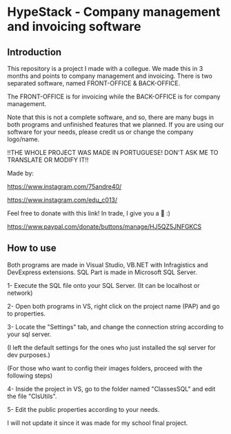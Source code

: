 # HypeStack - Company management and invoicing software

## Introduction
This repository is a project I made with a collegue. We made this in 3 months and points to company management and invoicing.
There is two separated software, named FRONT-OFFICE & BACK-OFFICE.


The FRONT-OFFICE is for invoicing while the BACK-OFFICE is for company management.


Note that this is not a complete software, and so, there are many bugs in both programs and unfinished features that we planned.
If you are using our software for your needs, please credit us or change the company logo/name.


!!THE WHOLE PROJECT WAS MADE IN PORTUGUESE! DON'T ASK ME TO TRANSLATE OR MODIFY IT!!


Made by:

https://www.instagram.com/75andre40/

https://www.instagram.com/edu_c013/


Feel free to donate with this link! In trade, I give you a 🍪 :)

https://www.paypal.com/donate/buttons/manage/HJ5QZ5JNFGKCS

## How to use
Both programs are made in Visual Studio, VB.NET with Infragistics and DevExpress extensions.
SQL Part is made in Microsoft SQL Server.


1- Execute the SQL file onto your SQL Server. (It can be localhost or network)

2- Open both programs in VS, right click on the project name (PAP) and go to properties.

3- Locate the "Settings" tab, and change the connection string according to your sql server.

(I left the default settings for the ones who just installed the sql server for dev purposes.)


(For those who want to config their images folders, proceed with the following steps)

4- Inside the project in VS, go to the folder named "ClassesSQL" and edit the file "ClsUtils".

5- Edit the public properties according to your needs.


I will not update it since it was made for my school final project.
